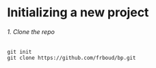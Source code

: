 # Initializing a new project
###### 1. Clone the repo
```
git init
git clone https://github.com/frboud/bp.git
```